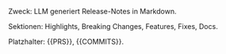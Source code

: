 Zweck: LLM generiert Release-Notes in Markdown.

Sektionen: Highlights, Breaking Changes, Features, Fixes, Docs.

Platzhalter: {{PRS}}, {{COMMITS}}.